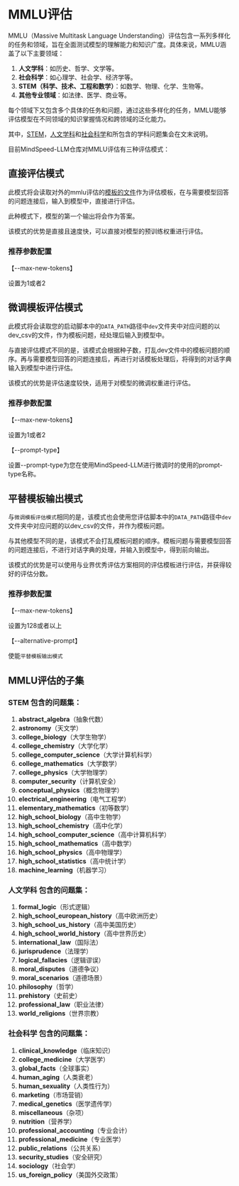 # MMLU评估

MMLU（Massive Multitask Language Understanding）评估包含一系列多样化的任务和领域，旨在全面测试模型的理解能力和知识广度。具体来说，MMLU涵盖了以下主要领域：

1. **人文学科**：如历史、哲学、文学等。
2. **社会科学**：如心理学、社会学、经济学等。
3. **STEM（科学、技术、工程和数学）**：如数学、物理、化学、生物等。
4. **其他专业领域**：如法律、医学、商业等。

每个领域下又包含多个具体的任务和问题，通过这些多样化的任务，MMLU能够评估模型在不同领域的知识掌握情况和跨领域的泛化能力。

其中，[STEM](#STEM)，[人文学科](#人文学科)和[社会科学](#社会科学)和所包含的学科问题集会在文末说明。

目前MindSpeed-LLM仓库对MMLU评估有三种评估模式：

## 直接评估模式

此模式将会读取对外的mmlu评估的[模板的文件](../../mindspeed_llm/tasks/evaluation/eval_impl/fewshot_template/mmlu_5shot_template.json)作为评估模板，在与需要模型回答的问题连接后，输入到模型中，直接进行评估。

此种模式下，模型的第一个输出将会作为答案。

该模式的优势是直接且速度快，可以直接对模型的预训练权重进行评估。

### 推荐参数配置

【--max-new-tokens】

设置为1或者2

## 微调模板评估模式

此模式将会读取您的启动脚本中的`DATA_PATH`路径中`dev`文件夹中对应问题的以dev_csv的文件，作为模板问题，经处理后输入到模型中。

与直接评估模式不同的是，该模式会根据种子数，打乱dev文件中的模板问题的顺序。再与需要模型回答的问题连接后，再进行对话模板处理后，将得到的对话字典输入到模型中进行评估。

该模式的优势是评估速度较快，适用于对模型的微调权重进行评估。

### 推荐参数配置

【--max-new-tokens】

设置为1或者2

【--prompt-type】

设置--prompt-type为您在使用MindSpeed-LLM进行微调时的使用的prompt-type名称。

## 平替模板输出模式

与`微调模板评估模式`相同的是，该模式也会使用您评估脚本中的`DATA_PATH`路径中`dev`文件夹中对应问题的以dev_csv的文件，并作为模板问题。

与其他模型不同的是，该模式不会打乱模板问题的顺序。模板问题与需要模型回答的问题连接后，不进行对话字典的处理，并输入到模型中，得到前向输出。

该模式的优势是可以使用与业界优秀评估方案相同的评估模板进行评估，并获得较好的评估分数。

### 推荐参数配置

【--max-new-tokens】

设置为128或者以上

【--alternative-prompt】

使能`平替模板输出模式`

## MMLU评估的子集

<a name="STEM"></a>
### **STEM** 包含的问题集：

1. **abstract_algebra**（抽象代数）
2. **astronomy**（天文学）
3. **college_biology**（大学生物学）
4. **college_chemistry**（大学化学）
5. **college_computer_science**（大学计算机科学）
6. **college_mathematics**（大学数学）
7. **college_physics**（大学物理学）
8. **computer_security**（计算机安全）
9. **conceptual_physics**（概念物理学）
10. **electrical_engineering**（电气工程学）
11. **elementary_mathematics**（初等数学）
12. **high_school_biology**（高中生物学）
13. **high_school_chemistry**（高中化学）
14. **high_school_computer_science**（高中计算机科学）
15. **high_school_mathematics**（高中数学）
16. **high_school_physics**（高中物理学）
17. **high_school_statistics**（高中统计学）
18. **machine_learning**（机器学习）

<a name="人文学科"></a>
### **人文学科** 包含的问题集：

1. **formal_logic**（形式逻辑）
2. **high_school_european_history**（高中欧洲历史）
3. **high_school_us_history**（高中美国历史）
4. **high_school_world_history**（高中世界历史）
5. **international_law**（国际法）
6. **jurisprudence**（法理学）
7. **logical_fallacies**（逻辑谬误）
8. **moral_disputes**（道德争议）
9. **moral_scenarios**（道德场景）
10. **philosophy**（哲学）
11. **prehistory**（史前史）
12. **professional_law**（职业法律）
13. **world_religions**（世界宗教）

<a name="社会科学"></a>
### **社会科学** 包含的问题集：

1. **clinical_knowledge**（临床知识）
2. **college_medicine**（大学医学）
3. **global_facts**（全球事实）
4. **human_aging**（人类衰老）
5. **human_sexuality**（人类性行为）
6. **marketing**（市场营销）
7. **medical_genetics**（医学遗传学）
8. **miscellaneous**（杂项）
9. **nutrition**（营养学）
10. **professional_accounting**（专业会计）
11. **professional_medicine**（专业医学）
12. **public_relations**（公共关系）
13. **security_studies**（安全研究）
14. **sociology**（社会学）
15. **us_foreign_policy**（美国外交政策）